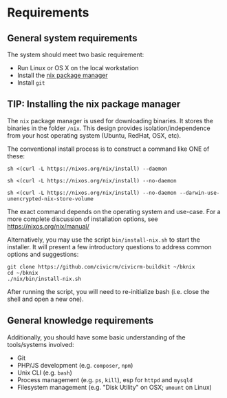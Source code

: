 # Requirements

## General system requirements

The system should meet two basic requirement:

* Run Linux or OS X on the local workstation
* Install the [nix package manager](https://nixos.org/nix/)
* Install `git`

## TIP: Installing the nix package manager

The `nix` package manager is used for downloading binaries.  It stores the
binaries in the folder `/nix`.  This design provides isolation/independence
from your host operating system (Ubuntu, RedHat, OSX, etc).

The conventional install process is to construct a command like ONE of these:

```
sh <(curl -L https://nixos.org/nix/install) --daemon

sh <(curl -L https://nixos.org/nix/install) --no-daemon

sh <(curl -L https://nixos.org/nix/install) --no-daemon --darwin-use-unencrypted-nix-store-volume
```

The exact command depends on the operating system and use-case.  For a more
complete discussion of installation options, see https://nixos.org/nix/manual/

Alternatively, you may use the script `bin/install-nix.sh` to start the
installer.  It will present a few introductory questions to address common
options and suggestions:

```
git clone https://github.com/civicrm/civicrm-buildkit ~/bknix
cd ~/bknix
./nix/bin/install-nix.sh
```

After running the script, you will need to re-initialize bash (i.e.  close
the shell and open a new one).

## General knowledge requirements

Additionally, you should have some basic understanding of the tools/systems involved:

* Git
* PHP/JS development (e.g. `composer`, `npm`)
* Unix CLI (e.g. `bash`)
* Process management (e.g. `ps`, `kill`), esp for `httpd` and `mysqld`
* Filesystem management (e.g. "Disk Utility" on OSX; `umount` on Linux)
